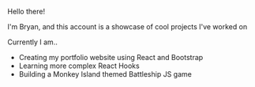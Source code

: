 Hello there!

I'm Bryan, and this account is a showcase of cool projects I've worked on 

Currently I am..
  - Creating my portfolio website using React and Bootstrap
  - Learning more complex React Hooks
  - Building a Monkey Island themed Battleship JS game
